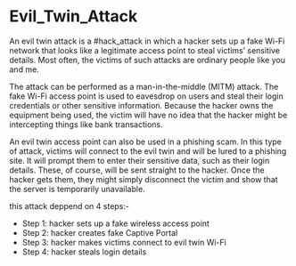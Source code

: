 # Evil_Twin_Attack

An evil twin attack is a #hack_attack in which a hacker sets up a fake Wi-Fi network that looks like a legitimate access point to steal victims’ sensitive details. Most often, the victims of such attacks are ordinary people like you and me.

The attack can be performed as a man-in-the-middle (MITM) attack. The fake Wi-Fi access point is used to eavesdrop on users and steal their login credentials or other sensitive information. Because the hacker owns the equipment being used, the victim will have no idea that the hacker might be intercepting things like bank transactions.

An evil twin access point can also be used in a phishing scam. In this type of attack, victims will connect to the evil twin and will be lured to a phishing site. It will prompt them to enter their sensitive data, such as their login details. These, of course, will be sent straight to the hacker. Once the hacker gets them, they might simply disconnect the victim and show that the server is temporarily unavailable.

this attack deppend on 4 steps:-
* Step 1: hacker sets up a fake wireless access point
* Step 2: hacker creates fake Captive Portal
* Step 3: hacker makes victims connect to evil twin Wi-Fi
* Step 4: hacker steals login details
